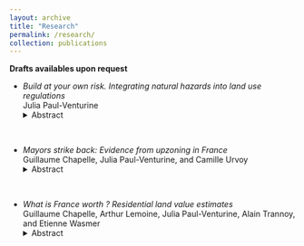 ```yaml
---
layout: archive
title: "Research"
permalink: /research/
collection: publications
---
```


**Drafts availables upon request**

- *Build at your own risk. Integrating natural hazards into land use regulations* \
  Julia Paul-Venturine 
  <details>
  <summary> Abstract </summary>
    Insurance coverage provides little incentive for households to adapt their dwellings to the natural risks to which they are exposed. This paper studies the housing market impacts of regulations that  limit development in at-risk areas and mandate protective building norms. Using a novel national dataset and variation in the timing and spatial scope of policy implementation, I provide evidence that these regulations initially strongly limit new housing supply, but the long-term decrease in quantities is modest as the supply elasticity increases. I further show that with full insurance coverage, households do not value adaptation but still negatively value living in risky locations, which evidences risk aversion against natural hazards.
<br>


- *Mayors strike back: Evidence from upzoning in France* \
  Guillaume Chapelle, Julia Paul-Venturine, and Camille Urvoy   
  <details>
  <summary> Abstract </summary>
   To address rising housing prices, national governments have increasingly sought to relax local land use rules through “upzoning” reforms. Yet the effectiveness of such top-down policies remains uncertain. This paper examines the impact of a reform in France that abolished floor area ratios (FAR) from unique zoning data in the Paris Urban area. We exploit within-municipality variation in pre-reform FAR coverage through a difference-in-differences strategy. We show that local governments responded by tightening other regulatory tools, such as maximum heights and building coverage ratios, and increasing permit refusals. These countervailing responses undermined the deregulatory intent of the reform, resulting in negligible effects on real estate markets. Our findings highlight the political and institutional limits of central government efforts to override local zoning decisions.
<br>


- *What is France worth ? Residential land value estimates* \
  Guillaume Chapelle, Arthur Lemoine, Julia Paul-Venturine, Alain Trannoy, and Etienne Wasmer  
  <details>
  <summary> Abstract </summary>
    This paper provides a new methodology to estimate the value of residential land at the local level. We assemble a unique, quasi-exhaustive dataset of land transactions across metropolitan France from 2010 to 2019, covering both single-family and multi-family developments. We document a striking divergence in land price dynamics: multi-family land prices grew five times faster than single-family land prices. We develop two families of predictive models, namely hedonic regressions and machine learning algorithms. Hedonic regressions show more credible aggregated and microeconomic results, despite worse predictive performance on multi-family markets.
 <br>
